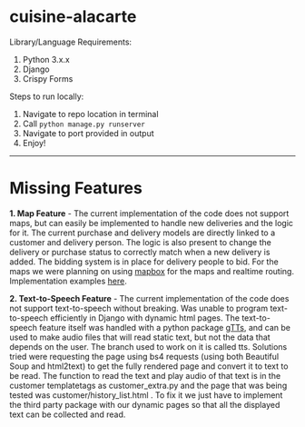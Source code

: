 # cuisine-alacarte

Library/Language Requirements:
1. Python 3.x.x
2. Django
3. Crispy Forms

Steps to run locally:
1. Navigate to repo location in terminal
1. Call `python manage.py runserver`
2. Navigate to port provided in output
3. Enjoy!

***
# Missing Features

**1. Map Feature** - 
The current implementation of the code does not support maps, but can easily be implemented to handle new deliveries and the logic for it. The current purchase and delivery models are directly linked to a customer and delivery person. The logic is also present to change the delivery or purchase status to correctly match when a new delivery is added. The bidding system is in place for delivery people to bid. For the maps we were planning on using [mapbox](https://www.mapbox.com) for the maps and realtime routing. Implementation examples [here](https://www.fullstackpython.com/blog/maps-django-web-applications-projects-mapbox.html).

**2. Text-to-Speech Feature** -
The current implementation of the code does not support text-to-speech without breaking. Was unable to program text-to-speech efficiently in Django with dynamic html pages. The text-to-speech feature itself was handled with a python package [gTTs](https://pypi.org/project/gTTS/), and can be used to make audio files that will read static text, but not the data that depends on the user. The branch used to work on it is called tts. Solutions tried were requesting the page using bs4 requests (using both Beautiful Soup and html2text) to get the fully rendered page and convert it to text to be read. The function to read the text and play audio of that text is in the customer templatetags as customer_extra.py and the page that was being tested was customer/history_list.html . To fix it we just have to implement the third party package with our dynamic pages so that all the displayed text can be collected and read.
